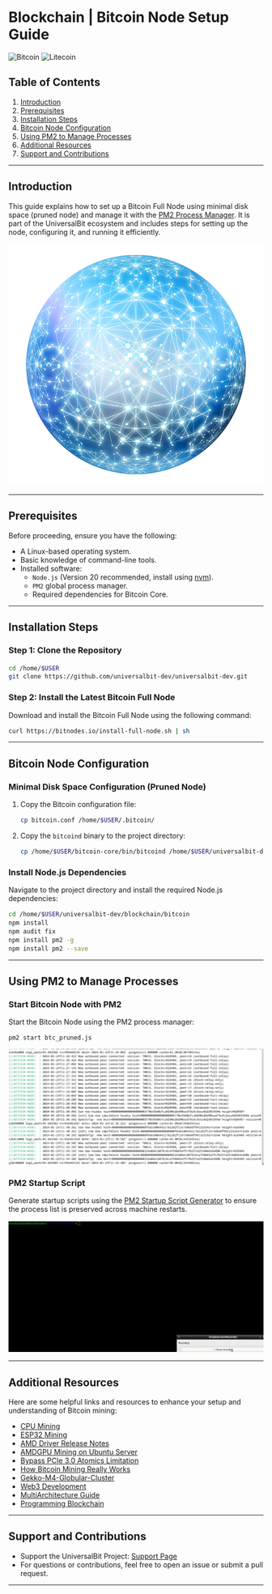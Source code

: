 # Blockchain | Bitcoin Node Setup Guide

![Bitcoin](https://img.shields.io/badge/bitcoin-2F3134?style=for-the-badge&logo=bitcoin&logoColor=white)
![Litecoin](https://img.shields.io/badge/Litecoin-A6A9AA?style=for-the-badge&logo=Litecoin&logoColor=white)

## Table of Contents
1. [Introduction](#introduction)
2. [Prerequisites](#prerequisites)
3. [Installation Steps](#installation-steps)
4. [Bitcoin Node Configuration](#bitcoin-node-configuration)
5. [Using PM2 to Manage Processes](#using-pm2-to-manage-processes)
6. [Additional Resources](#additional-resources)
7. [Support and Contributions](#support-and-contributions)

---

## Introduction

This guide explains how to set up a Bitcoin Full Node using minimal disk space (pruned node) and manage it with the [PM2 Process Manager](https://pm2.io/docs/runtime/guide/process-management/). It is part of the UniversalBit ecosystem and includes steps for setting up the node, configuring it, and running it efficiently.

![Blockchain Stack](https://github.com/universalbit-dev/universalbit-dev/blob/main/blockchain/images/blockchain.png)

---

## Prerequisites

Before proceeding, ensure you have the following:
- A Linux-based operating system.
- Basic knowledge of command-line tools.
- Installed software:
  - `Node.js` (Version 20 recommended, install using [nvm](https://github.com/nvm-sh/nvm)).
  - `PM2` global process manager.
  - Required dependencies for Bitcoin Core.

---

## Installation Steps

### Step 1: Clone the Repository
```bash
cd /home/$USER
git clone https://github.com/universalbit-dev/universalbit-dev.git
```

### Step 2: Install the Latest Bitcoin Full Node
Download and install the Bitcoin Full Node using the following command:
```bash
curl https://bitnodes.io/install-full-node.sh | sh
```

---

## Bitcoin Node Configuration

### Minimal Disk Space Configuration (Pruned Node)
1. Copy the Bitcoin configuration file:
    ```bash
    cp bitcoin.conf /home/$USER/.bitcoin/
    ```
2. Copy the `bitcoind` binary to the project directory:
    ```bash
    cp /home/$USER/bitcoin-core/bin/bitcoind /home/$USER/universalbit-dev/blockchain/bitcoin/
    ```

### Install Node.js Dependencies
Navigate to the project directory and install the required Node.js dependencies:
```bash
cd /home/$USER/universalbit-dev/blockchain/bitcoin
npm install
npm audit fix
npm install pm2 -g
npm install pm2 --save
```

---

## Using PM2 to Manage Processes

### Start Bitcoin Node with PM2
Start the Bitcoin Node using the PM2 process manager:
```bash
pm2 start btc_pruned.js
```

![Bitcoin Node Process](https://github.com/universalbit-dev/universalbit-dev/blob/main/blockchain/bitcoin/btc-pruned-node.png "Bitcoin Node Process")

### PM2 Startup Script
Generate startup scripts using the [PM2 Startup Script Generator](https://pm2.keymetrics.io/docs/usage/startup/) to ensure the process list is preserved across machine restarts.

![PM2 Startup Script](https://github.com/universalbit-dev/universalbit-dev/blob/main/blockchain/bitcoin/gif/pm2_btc_startup_script.gif)

---

## Additional Resources

Here are some helpful links and resources to enhance your setup and understanding of Bitcoin mining:

- [CPU Mining](https://github.com/universalbit-dev/CityGenerator/blob/master/workers/workers.md)
- [ESP32 Mining](https://github.com/universalbit-dev/esptool)
- [AMD Driver Release Notes](https://www.amd.com/en/resources/support-articles/release-notes/RN-AMDGPU-UNIFIED-LINUX-22-40-6.html)
- [AMDGPU Mining on Ubuntu Server](https://github.com/michalslonina/Ubuntu-Server-LTS-20.04-GUIDE-AMDGPU-Mining)
- [Bypass PCIe 3.0 Atomics Limitation](https://www.reddit.com/r/gpumining/comments/ptmyjd/ubuntu_20043_amdgpu_2130_opencl_rocr_rocm/)
- [How Bitcoin Mining Really Works](https://www.freecodecamp.org/news/how-bitcoin-mining-really-works-38563ec38c87/)
- [Gekko-M4-Globular-Cluster](https://github.com/universalbit-dev/gekko-m4-globular-cluster/blob/master/README.md)
- [Web3 Development](https://web3.freecodecamp.org/web3)
- [MultiArchitecture Guide](https://wiki.debian.org/Multiarch/HOWTO)
- [Programming Blockchain](https://programmingblockchain.gitbook.io/programmingblockchain)

---

## Support and Contributions

- Support the UniversalBit Project: [Support Page](https://github.com/universalbit-dev/universalbit-dev/tree/main/support)
- For questions or contributions, feel free to open an issue or submit a pull request.

---
